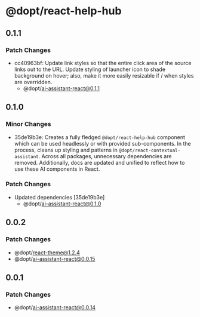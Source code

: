 # @dopt/react-help-hub

## 0.1.1

### Patch Changes

- cc40963bf: Update link styles so that the entire click area of the source links out to the URL. Update styling of launcher icon to shade background on hover; also, make it more easily resizable if / when styles are overridden.
  - @dopt/ai-assistant-react@0.1.1

## 0.1.0

### Minor Changes

- 35de19b3e: Creates a fully fledged `@dopt/react-help-hub` component which can be used headlessly or with provided sub-components. In the process, cleans up styling and patterns in `@dopt/react-contextual-assistant`. Across all packages, unnecessary dependencies are removed. Additionally, docs are updated and unified to reflect how to use these AI components in React.

### Patch Changes

- Updated dependencies [35de19b3e]
  - @dopt/ai-assistant-react@0.1.0

## 0.0.2

### Patch Changes

- @dopt/react-theme@1.2.4
- @dopt/ai-assistant-react@0.0.15

## 0.0.1

### Patch Changes

- @dopt/ai-assistant-react@0.0.14
